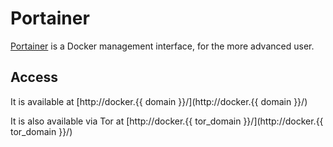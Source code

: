 # Portainer

[Portainer](https://www.portainer.io/) is a Docker management interface, for the more advanced user.

## Access

It is available at [http://docker.{{ domain }}/](http://docker.{{ domain }}/)

It is also available via Tor at [http://docker.{{ tor_domain }}/](http://docker.{{ tor_domain }}/)